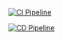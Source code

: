 [![CI Pipeline](https://github.com/ygbuil/GitHub-Actions/actions/workflows/ci_pipeline.yml/badge.svg)](https://github.com/ygbuil/GitHub-Actions/actions/workflows/ci_pipeline.yml)

[![CD Pipeline](https://github.com/ygbuil/GitHub-Actions/actions/workflows/cd_pipeline.yml/badge.svg)](https://github.com/ygbuil/GitHub-Actions/actions/workflows/cd_pipeline.yml)